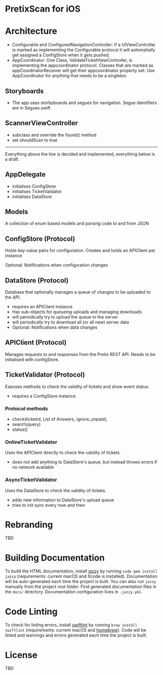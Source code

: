 # PretixScan for iOS

# Architecture

- Configurable and ConfiguredNavigationController: If a UIViewController is marked as implementing the Configurable protocol it will automatially get assigned a ConfigStore when it gets pushed.
- AppCoordinator: One Class, ValidateTicketViewController, is implementing the appcoordinator protocol. Classes that are marked as appCoordinatorReceiver will get their appcoordinator property set. Use AppCoordinator for anything that needs to be a singleton 

## Storyboards
- The app uses storbyboards and segues for navigation. Segue identifiers are in Segues.swift

## ScannerViewController
- subclass and override the found() method
- set shouldScan to true

----
Everything above the line is decided and implemented, everything below is a draft.

## AppDelegate
- initialises ConfigStore
- initialises TicketValidator
- initialises DataStore

## Models
A collection of enum based models and parsing code to and from JSON

## ConfigStore (Protocol)
Holds key-value pairs for configuration. Creates and holds an APIClient per instance

Optional: Notifications when configuration changes

## DataStore (Protocol)
Database that optionally manages a queue of changes to be uploaded to the API.

- requires an APIClient instance 
- Has sub-objects for queueing uploads and managing downloads
- will periodically try to upload the queue to the server 
- will periodically try to download all (or all new) server data
- Optional: Notifications when data changes

## APIClient (Protocol)
Manages requests to and responses from the Pretix REST API. Needs to be initialised with configStore.

## TicketValidator (Protocol)
Exposes methods to check the validity of tickets and show event status.

- requires a ConfigStore instance

### Protocol methods
- check(ticketid, List of Answers, ignore_unpaid);
- search(query)
- status() 

### OnlineTicketValidator
Uses the APIClient directly to check the validity of tickets.

- does not add anything to DataStore's queue, but instead throws errors if no network available

### AsyncTicketValidator
Uses the DataStore to check the validity of tickets. 

- adds new information to DataStore's upload queue
- tries to init sync every now and then

# Rebranding 
TBD

# Building Documentation
To build the HTML documentation, install [jazzy](https://github.com/realm/jazzy) by running `sudo gem install jazzy` (requirements: current macOS and Xcode is installed). Documentation will be auto-generated each time the project is built. You can also run `jazzy` manually from the project root folder. Find generated documentation files in the `docs/` directory. Documentation configuration lives in `.jazzy.yml`.

# Code Linting
To check for linting errors, install [swiftlint](https://github.com/realm/swiftlint) by running `brew install swiftlint` (requirements: current macOS and [homebrew](brew.sh)). Code will be linted and warnings and errors generated each time the project is built.

# License 
TBD
